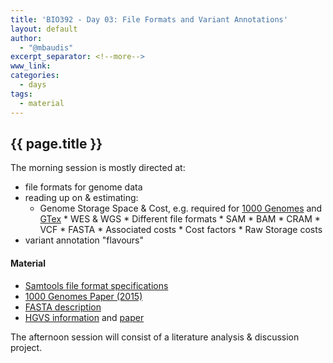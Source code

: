 ```yaml
---
title: 'BIO392 - Day 03: File Formats and Variant Annotations'
layout: default
author:
  - "@mbaudis"
excerpt_separator: <!--more-->
www_link:
categories:
  - days
tags:
  - material
---
```


## {{ page.title }}

The morning session is mostly directed at:

* file formats for genome data
* reading up on & estimating:
    - Genome Storage Space & Cost, e.g. required for [1000 Genomes](https://www.internationalgenome.org) and [GTex](https://gtexportal.org)
				* WES & WGS
				* Different file formats
					 * SAM
					 * BAM
					 * CRAM
					 * VCF
					 * FASTA
				* Associated costs
				* Cost factors
				* Raw Storage costs
* variant annotation "flavours"

#### Material

* [Samtools file format specifications](https://samtools.github.io/hts-specs/)
* [1000 Genomes Paper (2015)](https://internal.baudisgroup.org/assets/articles_and_presentations/2015-10-01___1000-Genomes-Consortium__A-global-reference-for-human-genetic-variation__Nature.pdf)
* [FASTA description](https://blast.ncbi.nlm.nih.gov/Blast.cgi?CMD=Web&PAGE_TYPE=BlastDocs&DOC_TYPE=BlastHelp)
* [HGVS information](http://varnomen.hgvs.org) and [paper](https://onlinelibrary.wiley.com/doi/full/10.1002/humu.22981)

<!--more-->

The afternoon session will consist of a literature analysis & discussion project.

